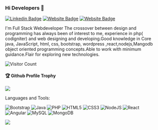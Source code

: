 ### Hi Developers 👋

[![Linkedin Badge](https://img.shields.io/badge/-Santoshi-blue?style=flat-square&logo=Linkedin&logoColor=white&link=https://www.linkedin.com/in/sri-ganga-santoshi-torati-741081119/)](https://www.linkedin.com/in/sri-ganga-santoshi-torati-741081119/)
[![Website Badge](https://img.shields.io/badge/WebSite-Santoshi-green)](https://www.akash)
[![Website Badge](https://img.shields.io/badge/StackOverflow-Santoshi-yellow)](https://stackoverflow.com/users/18253737/ganga-santoshi)

I'm
Full Stack Webdeveloper
The crossover between design and programming has always been of interest to me, experience in php( codigniter) and web designing and developing.Good knowledge in Core java, JavaScript, html, css, bootstrap, wordpress ,react,nodejs,Mangodb object oriented programming concepts.Able to work with minimum guidance.Flair for exploring new technologies.


![Visitor Count](https://profile-counter.glitch.me/Santoshiwebdeveloper/count.svg)

<div>
  <h4>🏆 Github Profile Trophy</h4>
  <a href="https://github.com/ryo-ma/github-profile-trophy">
    <img src="https://github-profile-trophy.vercel.app/?username=Santoshiwebdeveloper&column=7"/>
  </a>
</div>

Languages and Tools: 

  <img alt="Bootstrap" src="https://img.shields.io/badge/bootstrap-%23563D7C.svg?style=flat-square&logo=bootstrap&logoColor=white"/> <img alt="Java" src="https://img.shields.io/badge/java-%23ED8B00.svg?style=flat-square&logo=java&logoColor=white"/> <img alt="PHP" src="https://img.shields.io/badge/php-%23777BB4.svg?style=flat-square&logo=php&logoColor=white"/> <img alt="HTML5" src="https://img.shields.io/badge/html5-%23E34F26.svg?style=flat-square&logo=html5&logoColor=white"/> <img alt="CSS3" src="https://img.shields.io/badge/css3-%231572B6.svg?style=flat-square&logo=css3&logoColor=white"/> <img alt="NodeJS" src="https://img.shields.io/badge/node.js-%2343853D.svg?style=flat-square&logo=node-dot-js&logoColor=white"/> <img alt="React" src="https://img.shields.io/badge/react-%2320232a.svg?style=flat-square&logo=react&logoColor=%2361DAFB"/> <img alt="Angular" src="https://img.shields.io/badge/angular-%23DD0031.svg?flat-square&logo=angular&logoColor=white"/>  <img alt="MySQL" src="https://img.shields.io/badge/mysql-%2300f.svg?style=flat-square&logo=mysql&logoColor=white"/> <img alt="MongoDB" src ="https://img.shields.io/badge/MongoDB-%234ea94b.svg?style=flat-square&logo=mongodb&logoColor=white"/>

![](https://activity-graph.herokuapp.com/graph?username=Santoshiwebdeveloper&theme=react-dark&area=true)
<!--
**Santoshiwebdeveloper/Santoshiwebdeveloper** is a ✨ _special_ ✨ repository because its `README.md` (this file) appears on your GitHub profile.

Here are some ideas to get you started:

- 🔭 I’m currently working on ...
- 🌱 I’m currently learning ...
- 👯 I’m looking to collaborate on ...
- 🤔 I’m looking for help with ...
- 💬 Ask me about ...
- 📫 How to reach me: ...
- 😄 Pronouns: ...
- ⚡ Fun fact: .....

-->


